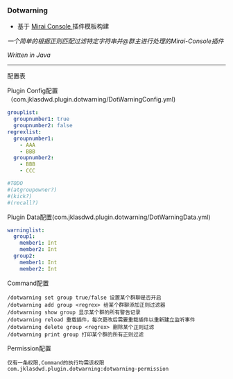 ### Dotwarning

- 基于 [Mirai Console ](https://github.com/mamoe/mirai-console) 插件模板构建



*一个简单的根据正则匹配过滤特定字符串并@群主进行处理的Mirai-Console插件*

*Written in Java*





---

配置表

Plugin Config配置 （com.jklasdwd.plugin.dotwarning/DotWarningConfig.yml)

```yaml
grouplist:
  groupnumber1: true
  groupnumber2: false
regrexlist:
  groupnumber1:
    - AAA
    - BBB
  groupnumber2:
    - BBB
    - CCC

#TODO
#(atgroupowner?)
#(kick?)
#(recall?)
```



Plugin Data配置(com.jklasdwd.plugin.dotwarning/DotWarningData.yml)

```yaml
warninglist:
  group1:
    member1: Int
    member2: Int
  group2:
    member1: Int
    member2: Int
```



Command配置

```
/dotwarning set group true/false 设置某个群聊是否开启
/dotwarning add group <regrex> 给某个群聊添加正则过滤器
/dotwarning show group 显示某个群的所有警告记录
/dotwarning reload 重载插件，每次更改后需要重载插件以重新建立监听事件
/dotwarning delete group <regrex> 删除某个正则过滤
/dotwarning print group 打印某个群的所有正则过滤
```



Permission配置

```
仅有一条权限,Command的执行均需该权限
com.jklasdwd.plugin.dotwarning:dotwarning-permission
```

